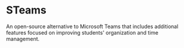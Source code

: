 # STeams

An open-source alternative to Microsoft Teams that includes additional features focused on improving students' organization and time management.